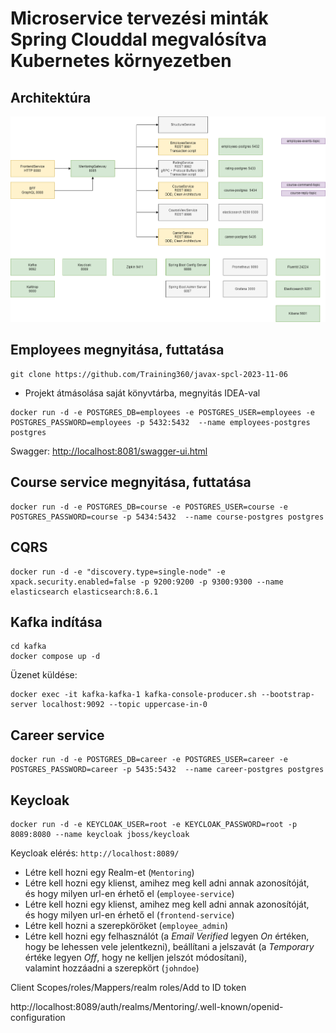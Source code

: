 # Microservice tervezési minták Spring Clouddal megvalósítva Kubernetes környezetben 

## Architektúra

![Architektúra](architektura-abra.png)

## Employees megnyitása, futtatása

```shell
git clone https://github.com/Training360/javax-spcl-2023-11-06
```

* Projekt átmásolása saját könyvtárba, megnyitás IDEA-val

```shell
docker run -d -e POSTGRES_DB=employees -e POSTGRES_USER=employees -e POSTGRES_PASSWORD=employees -p 5432:5432  --name employees-postgres postgres
```

Swagger: [http://localhost:8081/swagger-ui.html](http://localhost:8081/swagger-ui.html)

## Course service megnyitása, futtatása

```shell
docker run -d -e POSTGRES_DB=course -e POSTGRES_USER=course -e POSTGRES_PASSWORD=course -p 5434:5432  --name course-postgres postgres
```

## CQRS

```shell
docker run -d -e "discovery.type=single-node" -e xpack.security.enabled=false -p 9200:9200 -p 9300:9300 --name elasticsearch elasticsearch:8.6.1
```

## Kafka indítása

```shell
cd kafka
docker compose up -d
```

Üzenet küldése:

```shell
docker exec -it kafka-kafka-1 kafka-console-producer.sh --bootstrap-server localhost:9092 --topic uppercase-in-0
```

## Career service

```shell
docker run -d -e POSTGRES_DB=career -e POSTGRES_USER=career -e POSTGRES_PASSWORD=career -p 5435:5432  --name career-postgres postgres
```

## Keycloak

```shell
docker run -d -e KEYCLOAK_USER=root -e KEYCLOAK_PASSWORD=root -p 8089:8080 --name keycloak jboss/keycloak
```

Keycloak elérés: `http://localhost:8089/`

* Létre kell hozni egy Realm-et (`Mentoring`)
* Létre kell hozni egy klienst, amihez meg kell adni annak azonosítóját, <br /> és hogy milyen url-en érhető el (`employee-service`)
* Létre kell hozni egy klienst, amihez meg kell adni annak azonosítóját, <br /> és hogy milyen url-en érhető el (`frontend-service`)
* Létre kell hozni a szerepköröket (`employee_admin`)
* Létre kell hozni egy felhasználót (a _Email Verified_ legyen _On_ értéken, hogy be lehessen vele jelentkezni), 
  beállítani a jelszavát (a _Temporary_ értéke legyen _Off_, hogy ne kelljen jelszót módosítani), <br /> valamint hozzáadni a szerepkört (`johndoe`)


Client Scopes/roles/Mappers/realm roles/Add to ID token

http://localhost:8089/auth/realms/Mentoring/.well-known/openid-configuration